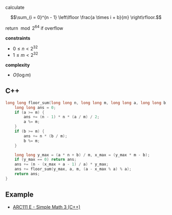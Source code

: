 calculate

$$\sum_{i = 0}^{n - 1} \left\lfloor \frac{a \times i + b}{m} \right\rfloor.$$

return $\bmod 2^{\mathrm{64}}$ if overflow

**constraints**

- $0 \leq n \lt 2^{32}$
- $1 \leq m \lt 2^{32}$

**complexity**

- $O(\log m)$

## C++
```c++
long long floor_sum(long long n, long long m, long long a, long long b) {
    long long ans = 0;
    if (a >= m) {
        ans += (n - 1) * n * (a / m) / 2;
        a %= m;
    }
    if (b >= m) {
        ans += n * (b / m);
        b %= m;
    }

    long long y_max = (a * n + b) / m, x_max = (y_max * m - b);
    if (y_max == 0) return ans;
    ans += (n - (x_max + a - 1) / a) * y_max;
    ans += floor_sum(y_max, a, m, (a - x_max % a) % a);
    return ans;
}
```

## Example

- [ARC111 E - Simple Math 3 (C++)](https://atcoder.jp/contests/arc111/submissions/28830654)
